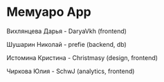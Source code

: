 # Мемуаро App

Вихлянцева Дарья - DaryaVkh (frontend)

Шушарин Николай - prefie (backend, db)

Истомина Кристина - Christmasy (design, frontend)

Чиркова Юлия - SchwJ (analytics, frontend)
